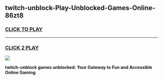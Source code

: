 
## twitch-unblock-Play-Unblocked-Games-Online-86zt8
<h3>
<a href="https://premium76.site?title=twitch-unblock&ref=25A">CLICK TO PLAY</a></h3>
<hr>

<h3>
<a href="https://premium76.site?title=twitch-unblock&ref=25A">CLICK 2 PLAY</a>
  
</h3>

<a href="https://premium76.site?title=twitch-unblock&ref=25A"><img src="https://clearcache.store/games.png"></a>


**twitch-unblock games unblocked: Your Gateway to Fun and Accessible Online Gaming**
